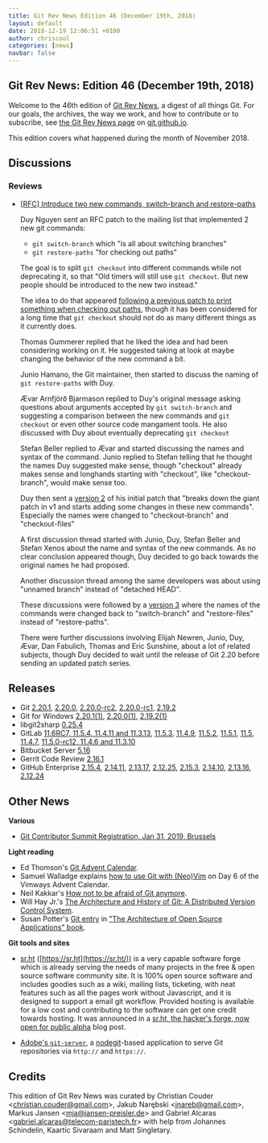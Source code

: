 ```yaml
---
title: Git Rev News Edition 46 (December 19th, 2018)
layout: default
date: 2018-12-19 12:06:51 +0100
author: chriscool
categories: [news]
navbar: false
---
```


## Git Rev News: Edition 46 (December 19th, 2018)

Welcome to the 46th edition of [Git Rev News](https://git.github.io/rev_news/rev_news/),
a digest of all things Git. For our goals, the archives, the way we work, and how to contribute or to
subscribe, see [the Git Rev News page](https://git.github.io/rev_news/rev_news/) on [git.github.io](http://git.github.io).

This edition covers what happened during the month of November 2018.

## Discussions

<!---
### General
-->

### Reviews

* [[RFC] Introduce two new commands, switch-branch and restore-paths](https://public-inbox.org/git/20181120174554.GA29910@duynguyen.home/)

  Duy Nguyen sent an RFC patch to the mailing list that implemented 2
  new git commands:

  - `git switch-branch` which "is all about switching branches"
  - `git restore-paths` "for checking out paths"

  The goal is to split `git checkout` into different commands while
  not deprecating it, so that "Old timers will still use
  `git checkout`. But new people should be introduced to the new two
  instead."

  The idea to do that appeared [following a previous patch to print something when checking out paths](https://public-inbox.org/git/20181110133525.17538-1-pclouds@gmail.com/),
  though it has been considered for a long time that `git checkout`
  should not do as many different things as it currently does.

  Thomas Gummerer replied that he liked the idea and had been
  considering working on it. He suggested taking at look at maybe
  changing the behavior of the new command a bit.

  Junio Hamano, the Git maintainer, then started to discuss the naming
  of `git restore-paths` with Duy.

  Ævar Arnfjörð Bjarmason replied to Duy's original message asking
  questions about arguments accepted by `git switch-branch` and
  suggesting a comparison between the new commands and `git checkout`
  or even other source code mangament tools. He also discussed with
  Duy about eventually deprecating `git checkout`

  Stefan Beller replied to Ævar and started discussing the names and
  syntax of the command. Junio replied to Stefan telling that he
  thought the names Duy suggested make sense, though "checkout"
  already makes sense and longhands starting with "checkout", like
  "checkout-branch", would make sense too.

  Duy then sent a [version 2](https://public-inbox.org/git/20181127165211.24763-1-pclouds@gmail.com/)
  of his initial patch that "breaks down the giant patch in v1 and
  starts adding some changes in these new commands". Especially the
  names were changed to "checkout-branch" and "checkout-files"

  A first discussion thread started with Junio, Duy, Stefan Beller and
  Stefan Xenos about the name and syntax of the new commands. As no
  clear conclusion appeared though, Duy decided to go back towards the
  original names he had proposed.

  Another discussion thread among the same developers was about using
  "unnamed branch" instead of "detached HEAD".

  These discussions were followed by a [version 3](https://public-inbox.org/git/20181129215850.7278-1-pclouds@gmail.com/)
  where the names of the commands were changed back to "switch-branch"
  and "restore-files" instead of "restore-paths".

  There were further discussions involving Elijah Newren, Junio, Duy,
  Ævar, Dan Fabulich, Thomas and Eric Sunshine, about a lot of related
  subjects, though Duy decided to wait until the release of Git 2.20
  before sending an updated patch series.

<!---
### Support
-->

<!---
## Developer Spotlight:
-->

## Releases

+ Git [2.20.1](https://public-inbox.org/git/xmqqsgyzbcyy.fsf@gitster-ct.c.googlers.com/),
[2.20.0](https://public-inbox.org/git/xmqq1s6r3xb5.fsf@gitster-ct.c.googlers.com/),
[2.20.0-rc2](https://public-inbox.org/git/xmqq36rhjnts.fsf@gitster-ct.c.googlers.com/),
[2.20.0-rc1](https://public-inbox.org/git/xmqqmuq25ufc.fsf@gitster-ct.c.googlers.com/),
[2.19.2](https://public-inbox.org/git/xmqqtvka5ugt.fsf@gitster-ct.c.googlers.com/)
+ Git for Windows [2.20.1(1)](https://github.com/git-for-windows/git/releases/tag/v2.20.1.windows.1),
[2.20.0(1)](https://github.com/git-for-windows/git/releases/tag/v2.20.0.windows.1),
[2.19.2(1)](https://github.com/git-for-windows/git/releases/tag/v2.19.2.windows.1)
+ libgit2sharp [0.25.4](https://github.com/libgit2/libgit2sharp/releases/tag/v0.25.4)
+ GitLab [11.6RC7, 11.5.4, 11.4.11 and 11.3.13](https://about.gitlab.com/2018/12/13/critical-security-release-gitlab-11-dot-5-dot-4-released/),
[11.5.3](https://about.gitlab.com/2018/12/06/critical-security-release-gitlab-11-dot-5-dot-3-released/),
[11.4.9](https://about.gitlab.com/2018/12/04/gitlab-11-4-9-released/),
[11.5.2](https://about.gitlab.com/2018/12/04/gitlab-11-5-2-released/),
[11.5.1](https://about.gitlab.com/2018/11/28/security-release-gitlab-11-dot-5-dot-1-released/),
[11.5](https://about.gitlab.com/2018/11/22/gitlab-11-5-released/),
[11.4.7](https://about.gitlab.com/2018/11/21/gitlab-11-4-7-released/),
[11.5.0-rc12, 11.4.6 and 11.3.10](https://about.gitlab.com/2018/11/19/critical-security-release-gitlab-11-dot-4-dot-6-released/)
+ Bitbucket Server [5.16](https://confluence.atlassian.com/bitbucketserver/bitbucket-server-release-notes-872139866.html)
+ Gerrit Code Review [2.16.1](https://www.gerritcodereview.com/2.16.html#2161)
+ GitHub Enterprise [2.15.4](https://enterprise.github.com/releases/2.15.4/notes),
[2.14.11](https://enterprise.github.com/releases/2.14.11/notes),
[2.13.17](https://enterprise.github.com/releases/2.13.17/notes),
[2.12.25](https://enterprise.github.com/releases/2.12.25/notes),
[2.15.3](https://enterprise.github.com/releases/2.15.3/notes),
[2.14.10](https://enterprise.github.com/releases/2.14.10/notes),
[2.13.16](https://enterprise.github.com/releases/2.13.16/notes),
[2.12.24](https://enterprise.github.com/releases/2.12.24/notes)

## Other News

__Various__

* [Git Contributor Summit Registration, Jan 31, 2019, Brussels](https://public-inbox.org/git/20181206094805.GA1398@sigill.intra.peff.net)

__Light reading__

* Ed Thomson's [Git Advent Calendar](https://www.edwardthomson.com/blog/git_tips_and_tricks_advent_calendar.html).
* Samuel Walladge explains [how to use Git with (Neo)Vim](https://vimways.org/2018/vim-and-git/) on Day 6 of the Vimways Advent Calendar.
* Neil Kakkar's [How not to be afraid of Git anymore](https://medium.freecodecamp.org/how-not-to-be-afraid-of-git-anymore-fe1da7415286).
* Will Hay Jr.'s [The Architecture and History of Git: A Distributed Version Control System](https://medium.com/@willhayjr/the-architecture-and-history-of-git-a-distributed-version-control-system-62b17dd37742).
* Susan Potter's [Git entry](http://www.aosabook.org/en/git.html) in ["The Architecture of Open Source Applications" book](http://www.aosabook.org/en/index.html).

__Git tools and sites__

* [sr.ht](https://sr.ht/) ([https://sr.ht](https://sr.ht/)) is a very
  capable software forge which is already serving the needs of many
  projects in the free & open source software community site.  It is
  100% open source software and includes goodies such as a wiki,
  mailing lists, ticketing, with neat features such as all the pages
  work without Javascript, and it is designed to support a email git
  workflow. Provided hosting is available for a low cost and
  contributing to the software can get one credit towards hosting.
  It was announced in a
  [sr.ht, the hacker's forge, now open for public alpha](https://drewdevault.com/2018/11/15/sr.ht-general-availability.html)
  blog post.

* [Adobe's `git-server`](https://github.com/adobe/git-server), a [nodegit](https://github.com/nodegit/nodegit)-based application to serve Git repositories via `http://` and `https://`.

## Credits

This edition of Git Rev News was curated by
Christian Couder &lt;<christian.couder@gmail.com>&gt;,
Jakub Narębski &lt;<jnareb@gmail.com>&gt;,
Markus Jansen &lt;<mja@jansen-preisler.de>&gt; and
Gabriel Alcaras &lt;<gabriel.alcaras@telecom-paristech.fr>&gt;
with help from Johannes Schindelin, Kaartic Sivaraam
and Matt Singletary.
